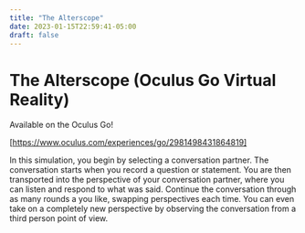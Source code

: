 ```yaml
---
title: "The Alterscope"
date: 2023-01-15T22:59:41-05:00
draft: false
---
```

# The Alterscope (Oculus Go Virtual Reality)

Available on the Oculus Go!

[https://www.oculus.com/experiences/go/2981498431864819]

In this simulation, you begin by selecting a conversation partner. The conversation starts when you record a question or statement. You are then transported into the perspective of your conversation partner, where you can listen and respond to what was said. Continue the conversation through as many rounds a you like, swapping perspectives each time. You can even take on a completely new perspective by observing the conversation from a third person point of view.
